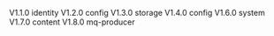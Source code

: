V1.1.0 identity
V1.2.0 config
V1.3.0 storage 
V1.4.0 config
V1.6.0 system 
V1.7.0 content 
V1.8.0 mq-producer